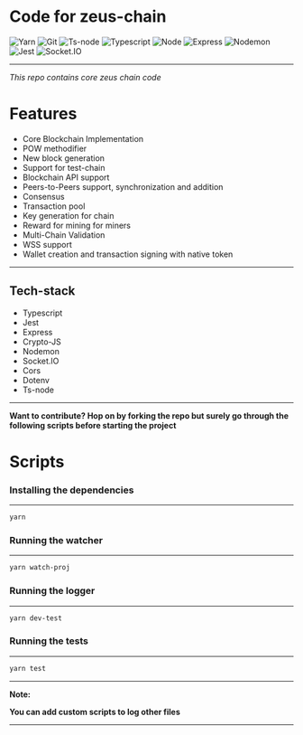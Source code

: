# Code for zeus-chain

![Yarn](https://img.shields.io/badge/-Yarn-333333?style=for-the-badge&logo=yarn&logoColor=61dbfb)
![Git](https://img.shields.io/badge/-Git-333333?style=for-the-badge&logo=git&logoColor=61dbfb)
![Ts-node](https://img.shields.io/badge/-Tsnode-333333?style=for-the-badge&logo=ts-node&logoColor=61dbfb)
![Typescript](https://img.shields.io/badge/-Typescript-333333?style=for-the-badge&logo=typescript&logoColor=61dbfb)
![Node](https://img.shields.io/badge/-Node.JS-333333?style=for-the-badge&logo=node.js&logoColor=61dbfb)
![Express](https://img.shields.io/badge/-Express-333333?style=for-the-badge&logo=express&logoColor=61dbfb)
![Nodemon](https://img.shields.io/badge/-Nodemon-333333?style=for-the-badge&logo=nodemon&logoColor=61dbfb)
![Jest](https://img.shields.io/badge/-Jest-333333?style=for-the-badge&logo=jest&logoColor=61dbfb)
![Socket.IO](https://img.shields.io/badge/-Socket.IO-333333?style=for-the-badge&logo=socket.io&logoColor=61dbfb)

---

_This repo contains core zeus chain code_

# Features

- Core Blockchain Implementation
- POW methodifier
- New block generation
- Support for test-chain
- Blockchain API support
- Peers-to-Peers support, synchronization and addition
- Consensus
- Transaction pool
- Key generation for chain
- Reward for mining for miners
- Multi-Chain Validation
- WSS support
- Wallet creation and transaction signing with native token

---

## **Tech-stack**

- Typescript
- Jest
- Express
- Crypto-JS
- Nodemon
- Socket.IO
- Cors
- Dotenv
- Ts-node

---

**Want to contribute? Hop on by forking the repo but surely go through the following scripts before starting the project**

# Scripts

### **Installing the dependencies**

---

```bash
yarn
```

### **Running the watcher**

---

```bash
yarn watch-proj
```

### **Running the logger**

---

```bash
yarn dev-test
```

### **Running the tests**

---

```bash
yarn test
```

---

**Note:**

**You can add custom scripts to log other files**

---
